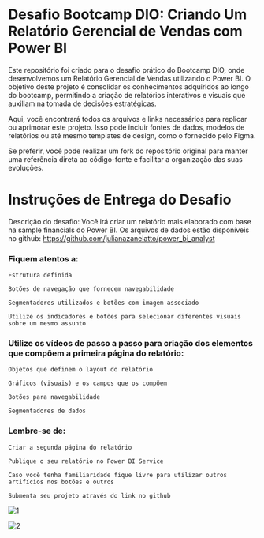 # Desafio Bootcamp DIO: Criando Um Relatório Gerencial de Vendas com Power BI

Este repositório foi criado para o desafio prático do Bootcamp DIO, onde desenvolvemos um Relatório Gerencial de Vendas utilizando o Power BI. O objetivo deste projeto é consolidar os conhecimentos adquiridos ao longo do bootcamp, permitindo a criação de relatórios interativos e visuais que auxiliam na tomada de decisões estratégicas.

Aqui, você encontrará todos os arquivos e links necessários para replicar ou aprimorar este projeto. Isso pode incluir fontes de dados, modelos de relatórios ou até mesmo templates de design, como o fornecido pelo Figma.

Se preferir, você pode realizar um fork do repositório original para manter uma referência direta ao código-fonte e facilitar a organização das suas evoluções.

# Instruções de Entrega do Desafio

Descrição do desafio: Você irá criar um relatório mais elaborado com base na sample financials do Power BI. Os arquivos de dados estão disponíveis no github: https://github.com/julianazanelatto/power_bi_analyst

### Fiquem atentos a:

    Estrutura definida

    Botões de navegação que fornecem navegabilidade

    Segmentadores utilizados e botões com imagem associado

    Utilize os indicadores e botões para selecionar diferentes visuais sobre um mesmo assunto

###  Utilize os vídeos de passo a passo para criação dos elementos que compõem a primeira página do relatório:

    Objetos que definem o layout do relatório

    Gráficos (visuais) e os campos que os compõem

    Botões para navegabilidade

    Segmentadores de dados

### Lembre-se de:

    Criar a segunda página do relatório

    Publique o seu relatório no Power BI Service

    Caso você tenha familiaridade fique livre para utilizar outros artifícios nos botões e outros

    Submenta seu projeto através do link no github

![1](https://github.com/user-attachments/assets/02826db3-0178-4ab1-8e76-31c9cbcf1d00)

![2](https://github.com/user-attachments/assets/d19145ba-e525-4a41-b1e3-d197f521bc8c)
